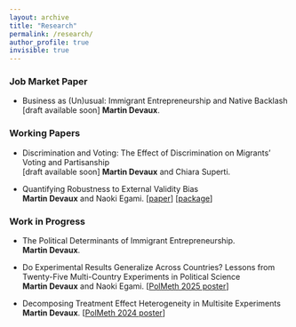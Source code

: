 ```yaml
---
layout: archive
title: "Research"
permalink: /research/
author_profile: true
invisible: true
---
```


### Job Market Paper

* Business as (Un)usual: Immigrant Entrepreneurship and Native Backlash<br> [draft available soon]
  **Martin Devaux**.
  
### Working Papers

* Discrimination and Voting: The Effect of Discrimination on Migrants’ Voting and Partisanship<br> [draft available soon]
  **Martin Devaux** and Chiara Superti.

* Quantifying Robustness to External Validity Bias<br>
  **Martin Devaux** and Naoki Egami. [<a href="https://papers.ssrn.com/sol3/papers.cfm?abstract_id=4213753">paper</a>] [<a href="https://github.com/naoki-egami/exr">package</a>]

### Work in Progress

* The Political Determinants of Immigrant Entrepreneurship.<br>
  **Martin Devaux**.

* Do Experimental Results Generalize Across Countries? Lessons from Twenty-Five Multi-Country Experiments in Political Science<br>
  **Martin Devaux** and Naoki Egami. [<a href="/files/PolMeth_2025_poster.pdf" target="_blank">PolMeth 2025 poster</a>]

* Decomposing Treatment Effect Heterogeneity in Multisite Experiments<br>
  **Martin Devaux**. [<a href="/files/PolMeth_2024_poster.pdf" target="_blank">PolMeth 2024 poster</a>]
  